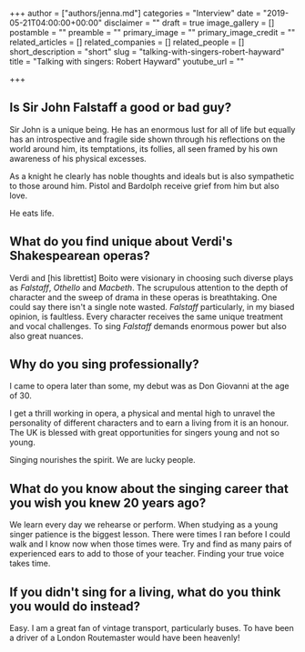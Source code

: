 +++
author = ["authors/jenna.md"]
categories = "Interview"
date = "2019-05-21T04:00:00+00:00"
disclaimer = ""
draft = true
image_gallery = []
postamble = ""
preamble = ""
primary_image = ""
primary_image_credit = ""
related_articles = []
related_companies = []
related_people = []
short_description = "short"
slug = "talking-with-singers-robert-hayward"
title = "Talking with singers: Robert Hayward"
youtube_url = ""

+++
## Is Sir John Falstaff a good or bad guy?

Sir John is a unique being. He has an enormous lust for all of life but equally has an introspective and fragile side shown through his reflections on the world around him, its temptations, its follies, all seen framed by his own awareness of his physical excesses. 

As a knight he clearly has noble thoughts and ideals but is also sympathetic to those around him. Pistol and Bardolph receive grief from him but also love.

He eats life.

## What do you find unique about Verdi's Shakespearean operas?

Verdi and \[his librettist\] Boito were visionary in choosing such diverse plays as _Falstaff_, _Othello_ and _Macbeth_. The scrupulous attention to the depth of character and the sweep of drama in these operas is breathtaking. One could say there isn't a single note wasted. _Falstaff_ particularly, in my biased opinion, is faultless. Every character receives the same unique treatment and vocal challenges. To sing _Falstaff_ demands enormous power but also also great nuances.

## Why do you sing professionally?

I came to opera later than some, my debut was as Don Giovanni at the age of 30.

I get a thrill working in opera, a physical and mental high to unravel the personality of different characters and to earn a living from it is an honour. The UK is blessed with great opportunities for singers young and not so young.

Singing nourishes the spirit. We are lucky people.

## What do you know about the singing career that you wish you knew 20 years ago?

We learn every day we rehearse or perform. When studying as a young singer patience is the biggest lesson. There were times I ran before I could walk and I know now when those times were. Try and find as many pairs of experienced ears to add to those of your teacher. Finding your true voice takes time.

## If you didn't sing for a living, what do you think you would do instead?

Easy. I am a great fan of vintage transport, particularly buses. To have been a driver of a London Routemaster would have been heavenly!